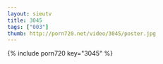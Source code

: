 ```yaml
--- 
layout: sieutv
title: 3045
tags: ["003"]
thumb: http://porn720.net/video/3045/poster.jpg
---
```

{% include porn720 key="3045" %} 
